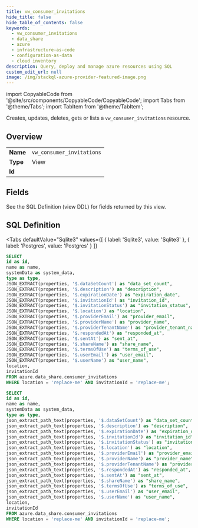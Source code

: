 ```yaml
--- 
title: vw_consumer_invitations
hide_title: false
hide_table_of_contents: false
keywords:
  - vw_consumer_invitations
  - data_share
  - azure
  - infrastructure-as-code
  - configuration-as-data
  - cloud inventory
description: Query, deploy and manage azure resources using SQL
custom_edit_url: null
image: /img/stackql-azure-provider-featured-image.png
---
```


import CopyableCode from '@site/src/components/CopyableCode/CopyableCode';
import Tabs from '@theme/Tabs';
import TabItem from '@theme/TabItem';

Creates, updates, deletes, gets or lists a <code>vw_consumer_invitations</code> resource.

## Overview
<table><tbody>
<tr><td><b>Name</b></td><td><code>vw_consumer_invitations</code></td></tr>
<tr><td><b>Type</b></td><td>View</td></tr>
<tr><td><b>Id</b></td><td><CopyableCode code="azure.data_share.vw_consumer_invitations" /></td></tr>
</tbody></table>

## Fields

See the SQL Definition (view DDL) for fields returned by this view.

## SQL Definition

<Tabs
defaultValue="Sqlite3"
values={[
{ label: 'Sqlite3', value: 'Sqlite3' },
{ label: 'Postgres', value: 'Postgres' }
]}
>
<TabItem value="Sqlite3">

```sql
SELECT
id as id,
name as name,
systemData as system_data,
type as type,
JSON_EXTRACT(properties, '$.dataSetCount') as "data_set_count",
JSON_EXTRACT(properties, '$.description') as "description",
JSON_EXTRACT(properties, '$.expirationDate') as "expiration_date",
JSON_EXTRACT(properties, '$.invitationId') as "invitation_id",
JSON_EXTRACT(properties, '$.invitationStatus') as "invitation_status",
JSON_EXTRACT(properties, '$.location') as "location",
JSON_EXTRACT(properties, '$.providerEmail') as "provider_email",
JSON_EXTRACT(properties, '$.providerName') as "provider_name",
JSON_EXTRACT(properties, '$.providerTenantName') as "provider_tenant_name",
JSON_EXTRACT(properties, '$.respondedAt') as "responded_at",
JSON_EXTRACT(properties, '$.sentAt') as "sent_at",
JSON_EXTRACT(properties, '$.shareName') as "share_name",
JSON_EXTRACT(properties, '$.termsOfUse') as "terms_of_use",
JSON_EXTRACT(properties, '$.userEmail') as "user_email",
JSON_EXTRACT(properties, '$.userName') as "user_name",
location,
invitationId
FROM azure.data_share.consumer_invitations
WHERE location = 'replace-me' AND invitationId = 'replace-me';
```

</TabItem>
<TabItem value="Postgres">

```sql
SELECT
id as id,
name as name,
systemData as system_data,
type as type,
json_extract_path_text(properties, '$.dataSetCount') as "data_set_count",
json_extract_path_text(properties, '$.description') as "description",
json_extract_path_text(properties, '$.expirationDate') as "expiration_date",
json_extract_path_text(properties, '$.invitationId') as "invitation_id",
json_extract_path_text(properties, '$.invitationStatus') as "invitation_status",
json_extract_path_text(properties, '$.location') as "location",
json_extract_path_text(properties, '$.providerEmail') as "provider_email",
json_extract_path_text(properties, '$.providerName') as "provider_name",
json_extract_path_text(properties, '$.providerTenantName') as "provider_tenant_name",
json_extract_path_text(properties, '$.respondedAt') as "responded_at",
json_extract_path_text(properties, '$.sentAt') as "sent_at",
json_extract_path_text(properties, '$.shareName') as "share_name",
json_extract_path_text(properties, '$.termsOfUse') as "terms_of_use",
json_extract_path_text(properties, '$.userEmail') as "user_email",
json_extract_path_text(properties, '$.userName') as "user_name",
location,
invitationId
FROM azure.data_share.consumer_invitations
WHERE location = 'replace-me' AND invitationId = 'replace-me';
```

</TabItem>
</Tabs>
